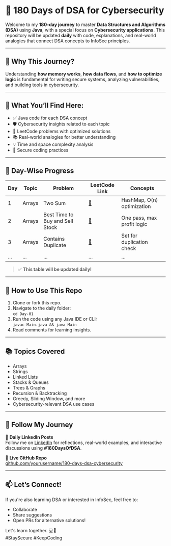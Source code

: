 # 🔐 180 Days of DSA for Cybersecurity

Welcome to my **180-day journey** to master **Data Structures and Algorithms (DSA)** using **Java**, with a special focus on **Cybersecurity applications**. This repository will be updated **daily** with code, explanations, and real-world analogies that connect DSA concepts to InfoSec principles.

---

## 🚀 Why This Journey?

Understanding **how memory works**, **how data flows**, and **how to optimize logic** is fundamental for writing secure systems, analyzing vulnerabilities, and building tools in cybersecurity.

---

## 📌 What You’ll Find Here:

- ✅ Java code for each DSA concept
- 🛡️ Cybersecurity insights related to each topic
- 🔗 LeetCode problems with optimized solutions
- 📚 Real-world analogies for better understanding
- 💡 Time and space complexity analysis
- 🧠 Secure coding practices

---

## 📅 Day-Wise Progress

| Day | Topic | Problem | LeetCode Link | Concepts |
|-----|-------|---------|----------------|----------|
| 1   | Arrays | Two Sum | [🔗](https://leetcode.com/problems/two-sum/) | HashMap, O(n) optimization |
| 2   | Arrays | Best Time to Buy and Sell Stock | [🔗](https://leetcode.com/problems/best-time-to-buy-and-sell-stock/) | One pass, max profit logic |
| 3   | Arrays | Contains Duplicate | [🔗](https://leetcode.com/problems/contains-duplicate/) | Set for duplication check |
| ... | ...   | ...     | ...            | ...      |

> ✅ **This table will be updated daily!**

---

## 📖 How to Use This Repo

1. Clone or fork this repo.
2. Navigate to the daily folder:  
   `cd Day-01`  
3. Run the code using any Java IDE or CLI:  
   `javac Main.java && java Main`
4. Read comments for learning insights.

---

## 📚 Topics Covered

- Arrays
- Strings
- Linked Lists
- Stacks & Queues
- Trees & Graphs
- Recursion & Backtracking
- Greedy, Sliding Window, and more
- Cybersecurity-relevant DSA use cases

---

## 🔗 Follow My Journey

📌 **Daily LinkedIn Posts**  
Follow me on [LinkedIn](www.linkedin.com/in/arushmishra) for reflections, real-world examples, and interactive discussions using **#180DaysOfDSA**.

📌 **Live GitHub Repo**  
[github.com/yourusername/180-days-dsa-cybersecurity](https://github.com/Arush7376/180-days-dsa-cybersecurity)

---

## 📫 Let’s Connect!

If you're also learning DSA or interested in InfoSec, feel free to:
- Collaborate
- Share suggestions
- Open PRs for alternative solutions!

Let's learn together. 💻🔐  
#StaySecure #KeepCoding

